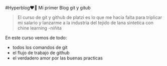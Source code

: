 #Hyperblog♥🙉
Mi primer Blog git y gitub
>El curso de git y github de platzi es lo que me hacia falta para triplicar mi salario y lanzarme a la industria del tejido de lana sintetica con chine learning
>-niñita

En este curso vemos de todo:
* todos los comandos de git
* el flujo de trabajo de github
* el verdadero amor por las buenas practicas

